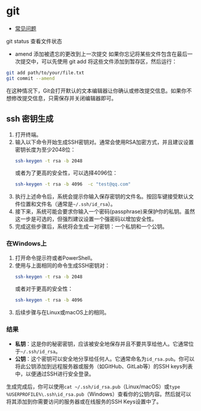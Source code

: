 # git

- [常见问题](./problem.md)

git status  查看文件状态


- amend
添加被遗忘的更改到上一次提交
如果你忘记将某些文件包含在最后一次提交中，可以先使用 git add 将这些文件添加到暂存区，然后运行：
``` bash
git add path/to/your/file.txt
git commit --amend
```
在这种情况下，Git会打开默认的文本编辑器让你确认或修改提交信息。如果你不想修改提交信息，只需保存并关闭编辑器即可。


## ssh 密钥生成

1. 打开终端。
2. 输入以下命令开始生成SSH密钥对。通常会使用RSA加密方式，并且建议设置密钥长度为至少2048位：
   ```bash
   ssh-keygen -t rsa -b 2048
   ```
   或者为了更高的安全性，可以选择4096位：
   ```bash
   ssh-keygen -t rsa -b 4096  -c "test@qq.com"
   ```
3. 执行上述命令后，系统会提示你输入保存密钥的文件名。按回车键接受默认文件位置和文件名（通常是`~/.ssh/id_rsa`）。
4. 接下来，系统可能会要求你输入一个密码(passphrase)来保护你的私钥。虽然这一步是可选的，但强烈建议设置一个强密码以增加安全性。
5. 完成这些步骤后，系统将会生成一对密钥：一个私钥和一个公钥。

### 在Windows上

1. 打开命令提示符或者PowerShell。
2. 使用与上面相同的命令生成SSH密钥对：
   ```bash
   ssh-keygen -t rsa -b 2048
   ```
   或者对于更高的安全性：
   ```bash
   ssh-keygen -t rsa -b 4096
   ```
3. 后续步骤与在Linux或macOS上的相同。

### 结果

- **私钥**：这是你的秘密密钥，应该被安全地保存并且不要共享给他人。它通常位于`~/.ssh/id_rsa`。
- **公钥**：这个密钥可以安全地分享给任何人。它通常命名为`id_rsa.pub`。你可以将此公钥添加到远程服务器或服务（如GitHub、GitLab等）的SSH keys列表中，以便通过SSH进行安全登录。

生成完成后，你可以使用`cat ~/.ssh/id_rsa.pub`（Linux/macOS）或`type %USERPROFILE%\.ssh\id_rsa.pub`（Windows）查看你的公钥内容。然后就可以将其添加到你需要访问的服务器或在线服务的SSH Keys设置中了。



